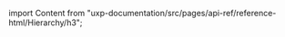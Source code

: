 
import Content from "uxp-documentation/src/pages/api-ref/reference-html/Hierarchy/h3";

<Content query="product=xd"/>

